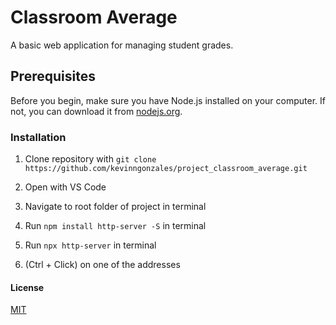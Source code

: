 # Classroom Average

A basic web application for managing student grades. 

## Prerequisites

Before you begin, make sure you have Node.js installed on your computer. If not, you can download it from [nodejs.org](https://nodejs.org/).

### Installation

1. Clone repository with
   `git clone https://github.com/kevinngonzales/project_classroom_average.git`

3. Open with VS Code

4. Navigate to root folder of project in terminal

5. Run `npm install http-server -S` in terminal

6. Run `npx http-server` in terminal

7. (Ctrl + Click) on one of the addresses


#### License

[MIT](https://choosealicense.com/licenses/mit/)
